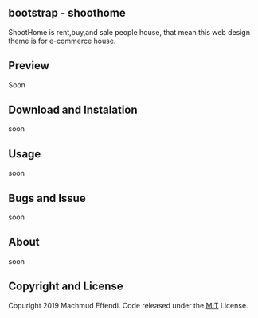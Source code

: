 ## bootstrap - shoothome

ShootHome is rent,buy,and sale people house, that mean this web design theme is for e-commerce house.

## Preview

Soon

## Download and Instalation

soon

## Usage

soon

## Bugs and Issue

soon

## About

soon

## Copyright and License

Copuright 2019 Machmud Effendi. Code released under the [MIT](https://github.com/machmudeffendi/bootstrap-shoothome/blob/master/LICENSE) License.